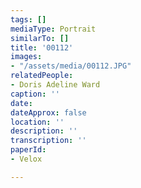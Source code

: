 ```yaml
---
tags: []
mediaType: Portrait
similarTo: []
title: '00112'
images:
- "/assets/media/00112.JPG"
relatedPeople:
- Doris Adeline Ward
caption: ''
date: 
dateApprox: false
location: ''
description: ''
transcription: ''
paperId:
- Velox

---
```

